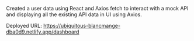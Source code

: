 Created a user data using React and Axios fetch to interact with a mock API and displaying all the existing API data in UI using Axios.

Deployed URL:
https://ubiquitous-blancmange-dba0d9.netlify.app/dashboard
